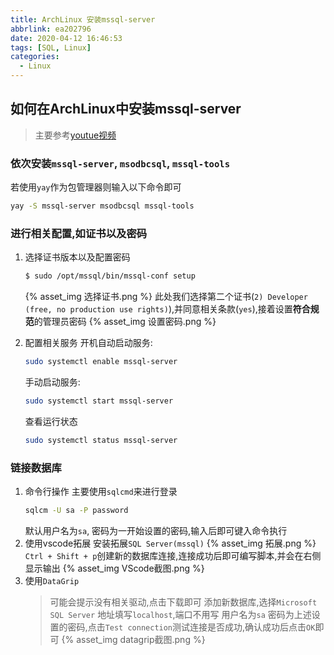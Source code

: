 ```yaml
---
title: ArchLinux 安装mssql-server
abbrlink: ea202796
date: 2020-04-12 16:46:53
tags: [SQL, Linux]
categories:
  - Linux
---
```


## 如何在ArchLinux中安装mssql-server
> 主要参考[youtue视频](https://www.youtube.com/watch?v=KnIjhVkO5rw)

### 依次安装`mssql-server`, `msodbcsql`, `mssql-tools`
   若使用`yay`作为包管理器则输入以下命令即可
   ```sh
   yay -S mssql-server msodbcsql mssql-tools
   ```
### 进行相关配置,如证书以及密码
1. 选择证书版本以及配置密码
   ```sh
   $ sudo /opt/mssql/bin/mssql-conf setup
   ```
   {% asset_img  选择证书.png %}
   此处我们选择第二个证书(`2) Developer (free, no production use rights)`),并同意相关条款(`yes`),接着设置**符合规范**的管理员密码
   {% asset_img 设置密码.png %}
<!-- more  -->
2. 配置相关服务
   开机自动启动服务:
   ```sh
   sudo systemctl enable mssql-server
   ```
   手动启动服务:
   ```sh
   sudo systemctl start mssql-server
   ```
   查看运行状态
   ```sh
   sudo systemctl status mssql-server
   ```
### 链接数据库
1. 命令行操作
   主要使用`sqlcmd`来进行登录
   ```sh
   sqlcm -U sa -P password
   ```
   默认用户名为`sa`, 密码为一开始设置的密码,输入后即可键入命令执行
2. 使用vscode拓展
   安装拓展`SQL Server(mssql)`
   {% asset_img 拓展.png %}
   `Ctrl + Shift + p`创建新的数据库连接,连接成功后即可编写脚本,并会在右侧显示输出
   {% asset_img VScode截图.png %}
3. 使用`DataGrip`
   > 可能会提示没有相关驱动,点击下载即可
   添加新数据库,选择`Microsoft SQL Server`
   地址填写`localhost`,端口不用写
   用户名为`sa`
   密码为上述设置的密码,点击`Test connection`测试连接是否成功,确认成功后点击`OK`即可
   {% asset_img datagrip截图.png %}
   